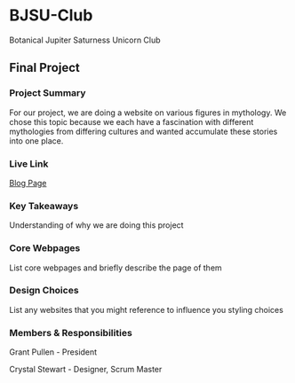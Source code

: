 # BJSU-Club

Botanical Jupiter Saturness Unicorn Club

## Final Project

### Project Summary

For our project, we are doing a website on various figures in mythology. We chose this topic because we each have a fascination with different mythologies from differing cultures and wanted accumulate these stories into one place.

### Live Link

[Blog Page](https://{username}.github.io/{reponame}/homework-2)

### Key Takeaways

Understanding of why we are doing this project

### Core Webpages

List core webpages and briefly describe the page of them

### Design Choices

List any websites that you might reference to influence you styling choices

### Members & Responsibilities

Grant Pullen - President

Crystal Stewart - Designer, Scrum Master
